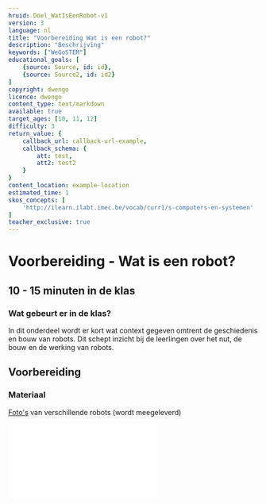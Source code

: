 ```yaml
---
hruid: Doel_WatIsEenRobot-v1
version: 3
language: nl
title: "Voorbereiding Wat is een robot?"
description: "Beschrijving"
keywords: ["WeGoSTEM"]
educational_goals: [
    {source: Source, id: id}, 
    {source: Source2, id: id2}
]
copyright: dwengo
licence: dwengo
content_type: text/markdown
available: true
target_ages: [10, 11, 12]
difficulty: 3
return_value: {
    callback_url: callback-url-example,
    callback_schema: {
        att: test,
        att2: test2
    }
}
content_location: example-location
estimated_time: 1
skos_concepts: [
    'http://ilearn.ilabt.imec.be/vocab/curr1/s-computers-en-systemen'
]
teacher_exclusive: true
---
```


# Voorbereiding - Wat is een robot? 
## 10 - 15 minuten in de klas

### Wat gebeurt er in de klas?
In dit onderdeel wordt er kort wat context gegeven omtrent de geschiedenis en bouw van robots. Dit schept inzicht bij de leerlingen over het nut, de bouw en de werking van robots.

## Voorbereiding
### Materiaal

[Foto's](embed/WeGoSTEMrobotfotos.pdf "Afbeeldingen Klasgesprek") van verschillende robots (wordt meegeleverd)

![](@pdf/embed/WeGoSTEMrobotfotos.pdf)